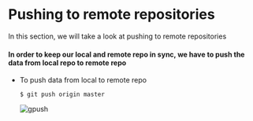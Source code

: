  # Pushing to remote repositories
  
   
 In this section, we will take a look at pushing to remote repositories
 
 #### In order to keep our local and remote repo in sync, we have to push the data from local repo to remote repo
 - To push data from local to remote repo
   ```
   $ git push origin master
   ```
   
   ![gpush](../../images/gpush.PNG)
   
   
